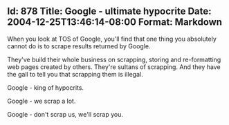 Id: 878
Title: Google - ultimate hypocrite
Date: 2004-12-25T13:46:14-08:00
Format: Markdown
--------------
When you look at TOS of Google, you'll find that one thing you
absolutely cannot do is to scrape results returned by Google.

They've build their whole business on scrapping, storing and
re-formatting web pages created by others. They're sultans of scrapping.
And they have the gall to tell you that scrapping them is illegal.

Google - king of hypocrits.

Google - we scrap a lot.

Google - don't scrap us, we'll scrap you.
